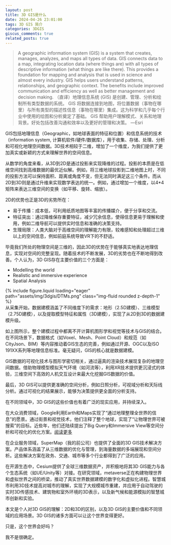 ```yaml
---
layout: post
title: 3D GIS是什么
date: 2024-04-26 23:01:00
tags: 3D GIS 简介
categories: 3DGIS
giscus_comments: true
related_posts: true
---
```


> A geographic information system (GIS) is a system that creates, manages, analyzes, and maps all types of data. GIS connects data to a map, integrating location data (where things are) with all types of descriptive information (what things are like there). This provides a foundation for mapping and analysis that is used in science and almost every industry. GIS helps users understand patterns, relationships, and geographic context. The benefits include improved communication and efficiency as well as better management and decision making.
> （直译）地理信息系统 (GIS) 是创建、管理、分析和绘制所有类型数据的系统。 GIS 将数据连接到地图，将位置数据（事物在哪里）与所有类型的描述性信息（事物在哪里）集成。这为科学和几乎每个行业中使用的绘图和分析奠定了基础。 GIS 帮助用户理解模式、关系和地理背景。好处包括改善沟通和效率以及更好的管理和决策。
> —Esri

GIS包括地理信息（Geographic，如地球表面的特征和位置）和信息系统的技术（information system, 计算机软件/硬件/数据库），用于收集、存储、处理、分析和可视化地理空间数据。3D技术相较于二维，增加了一个维度，为我们提供了更加真实或新颖的方式来理解世界的空间信息。

从数学的角度来看，从3D到2D是通过投影来实现降维的过程。投影的本质是在低维空间找到高维数据的最优近似解。例如，将三维地球投影到二维地图上时，不同的投影方法可以保持面积、距离或角度不变，但无法同时满足这三个条件。而从2D到3D则是通过升维来实现数学表达的统一。例如，通过增加一个维度，以4\*4矩阵来表达三维空间的变换（如平移、旋转、缩放）。

2D的优势也正是3D的劣势所在：

- 易于传播：成本低，可利用纸质地图等丰富的传播媒介，便于分享和交流。
- 特征突出：通过降维保存重要特征，减少冗余信息，使得信息更易于理解和使用，例如二维导航可以提供实时信息和准确的决策支持。
- 生理局限：人类大脑对于高维空间的理解能力有限，较难感知和处理超过三维以上的空间信息，例如前庭系统导致VR下的不舒适。

毕竟我们所处的物理空间是三维的，因此3D的优势在于能够真实地表达地理信息，实现对空间的完整呈现。随着技术的不断发展，3D的劣势也在不断地得到改善。个人认为，3D GIS存在主要价值的三个方面是：

- Modelling the world
- Realistic and immersive experience
- Spatial Analysis

<div class="row mt-3">
    <div class="col-sm mt-3 mt-md-0">
        {% include figure.liquid loading="eager" path="assets/img/3dgis/DTMs.png" class="img-fluid rounded z-depth-1" %}
    </div>
</div>
<div class="caption">
    从采集开始，数据建模涵盖了不同维度下的需求：地形（2.5D建模）、三维模型（2.75D建模），以及提取模型特征和属性（3D建模），实现了从2D到3D的数据建模升级。
</div>

如上图所示，整个建模过程中都离不开计算机图形学和视觉等技术与GIS的结合。在不同场景下，数据格式（如Voxel、Mesh、Point Cloud）和规范（如CityJson、BIM）等内容推动着GIS生态的完善，例如通过开源、OGC以及ISO 191XX系列等地理信息标准。毫无疑问，GIS的核心就是数据建模。

GIS数据的可视化技术与图形学密切相关，通过逼真的渲染技术展现复杂的地理空间数据。借助物理模型模拟天气环境（如河流等），利用XR技术提供更沉浸式的体验，三维空间下高效的人机交互设计来最大化挖掘GIS数据的价值。

最后，3D GIS可以提供更准确的空间分析，例如日照分析，可视域分析和天际线分析。通过可视化的结果展示，能够为决策提供更全面的分析支持。

在不同领域中，3D GIS的这些价值也有着广泛的现实应用，并持续深入。

在大众消费领域，Google利用Earth和Maps实现了“通过地理整理全世界的信息”的愿景。通过街景和视觉技术，他们注释了整个地球，实现了“让物理世界可被搜索”的目标。近些年，他们还陆续提出了Big Query和Immersive View等空间分析和可视化的优化方案。[阅读更多](https://mp.weixin.qq.com/s/tn71F425_KvmiuJRslbHBQ)

在企业服务领域，SuperMap（我的前公司）也提供了全面的3D GIS技术解决方案。产品体系涵盖了从三维数据的优化与管理，到海量数据的多端展现和空间分析。这些解决方案在政务、交通、城市等多个行业都得到了广泛的应用。

在开源生态中，Cesium提供了全球三维数据资产，并积极地将其3D GIS能力与各个生态系统（如UE/Unity等）对接。在研究领域，metaverse正在构建物理世界和虚拟世界之间的桥梁，推动了真实世界数据建模的数字化和虚拟化进程。智慧城市利用3D技术提高对城市的理解，实现了大规模城市重建，并应用于自动驾驶的实时3D传感技术、建筑物和室外环境的3D表示，以及新气候和能源模拟的智慧城市创新和实验。

本文是个人对3D GIS的理解：2D和3D的区别，以及3D GIS的主要价值和不同领域的应用场景。3D GIS的诸多方面可以让这个世界变得更好。

只是，这个世界会好吗？

我不是很确定。
